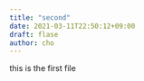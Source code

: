 ```yaml
---
title: "second"
date: 2021-03-11T22:50:12+09:00
draft: flase
author: cho
---
```


this is the first file
